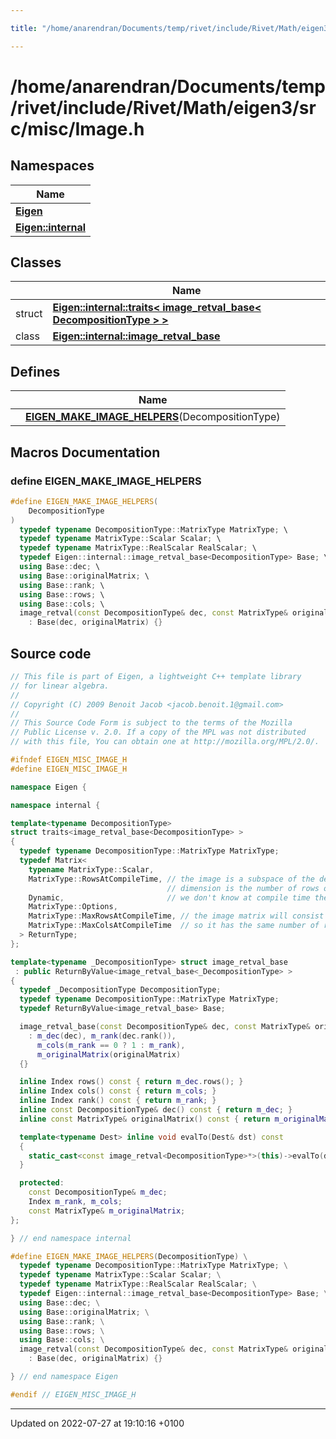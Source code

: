 ```yaml
---

title: "/home/anarendran/Documents/temp/rivet/include/Rivet/Math/eigen3/src/misc/Image.h"

---
```


# /home/anarendran/Documents/temp/rivet/include/Rivet/Math/eigen3/src/misc/Image.h



## Namespaces

| Name           |
| -------------- |
| **[Eigen](http://example.org/namespaces/namespaceeigen/)**  |
| **[Eigen::internal](http://example.org/namespaces/namespaceeigen_1_1internal/)**  |

## Classes

|                | Name           |
| -------------- | -------------- |
| struct | **[Eigen::internal::traits< image_retval_base< DecompositionType > >](http://example.org/classes/structeigen_1_1internal_1_1traits_3_01image__retval__base_3_01decompositiontype_01_4_01_4/)**  |
| class | **[Eigen::internal::image_retval_base](http://example.org/classes/structeigen_1_1internal_1_1image__retval__base/)**  |

## Defines

|                | Name           |
| -------------- | -------------- |
|  | **[EIGEN_MAKE_IMAGE_HELPERS](http://example.org/files/image_8h/#define-eigen-make-image-helpers)**(DecompositionType)  |




## Macros Documentation

### define EIGEN_MAKE_IMAGE_HELPERS

```cpp
#define EIGEN_MAKE_IMAGE_HELPERS(
    DecompositionType
)
  typedef typename DecompositionType::MatrixType MatrixType; \
  typedef typename MatrixType::Scalar Scalar; \
  typedef typename MatrixType::RealScalar RealScalar; \
  typedef Eigen::internal::image_retval_base<DecompositionType> Base; \
  using Base::dec; \
  using Base::originalMatrix; \
  using Base::rank; \
  using Base::rows; \
  using Base::cols; \
  image_retval(const DecompositionType& dec, const MatrixType& originalMatrix) \
    : Base(dec, originalMatrix) {}
```


## Source code

```cpp
// This file is part of Eigen, a lightweight C++ template library
// for linear algebra.
//
// Copyright (C) 2009 Benoit Jacob <jacob.benoit.1@gmail.com>
//
// This Source Code Form is subject to the terms of the Mozilla
// Public License v. 2.0. If a copy of the MPL was not distributed
// with this file, You can obtain one at http://mozilla.org/MPL/2.0/.

#ifndef EIGEN_MISC_IMAGE_H
#define EIGEN_MISC_IMAGE_H

namespace Eigen { 

namespace internal {

template<typename DecompositionType>
struct traits<image_retval_base<DecompositionType> >
{
  typedef typename DecompositionType::MatrixType MatrixType;
  typedef Matrix<
    typename MatrixType::Scalar,
    MatrixType::RowsAtCompileTime, // the image is a subspace of the destination space, whose
                                   // dimension is the number of rows of the original matrix
    Dynamic,                       // we don't know at compile time the dimension of the image (the rank)
    MatrixType::Options,
    MatrixType::MaxRowsAtCompileTime, // the image matrix will consist of columns from the original matrix,
    MatrixType::MaxColsAtCompileTime  // so it has the same number of rows and at most as many columns.
  > ReturnType;
};

template<typename _DecompositionType> struct image_retval_base
 : public ReturnByValue<image_retval_base<_DecompositionType> >
{
  typedef _DecompositionType DecompositionType;
  typedef typename DecompositionType::MatrixType MatrixType;
  typedef ReturnByValue<image_retval_base> Base;

  image_retval_base(const DecompositionType& dec, const MatrixType& originalMatrix)
    : m_dec(dec), m_rank(dec.rank()),
      m_cols(m_rank == 0 ? 1 : m_rank),
      m_originalMatrix(originalMatrix)
  {}

  inline Index rows() const { return m_dec.rows(); }
  inline Index cols() const { return m_cols; }
  inline Index rank() const { return m_rank; }
  inline const DecompositionType& dec() const { return m_dec; }
  inline const MatrixType& originalMatrix() const { return m_originalMatrix; }

  template<typename Dest> inline void evalTo(Dest& dst) const
  {
    static_cast<const image_retval<DecompositionType>*>(this)->evalTo(dst);
  }

  protected:
    const DecompositionType& m_dec;
    Index m_rank, m_cols;
    const MatrixType& m_originalMatrix;
};

} // end namespace internal

#define EIGEN_MAKE_IMAGE_HELPERS(DecompositionType) \
  typedef typename DecompositionType::MatrixType MatrixType; \
  typedef typename MatrixType::Scalar Scalar; \
  typedef typename MatrixType::RealScalar RealScalar; \
  typedef Eigen::internal::image_retval_base<DecompositionType> Base; \
  using Base::dec; \
  using Base::originalMatrix; \
  using Base::rank; \
  using Base::rows; \
  using Base::cols; \
  image_retval(const DecompositionType& dec, const MatrixType& originalMatrix) \
    : Base(dec, originalMatrix) {}

} // end namespace Eigen

#endif // EIGEN_MISC_IMAGE_H
```


-------------------------------

Updated on 2022-07-27 at 19:10:16 +0100
